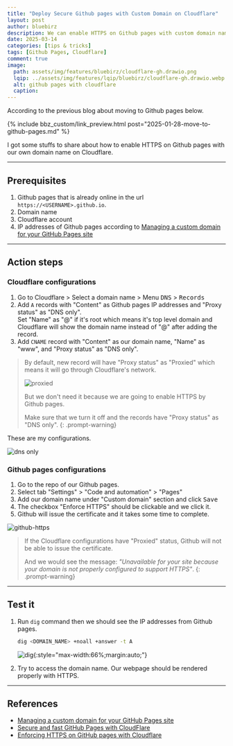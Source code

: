 ```yaml
---
title: "Deploy Secure Github pages with Custom Domain on Cloudflare"
layout: post
author: bluebirz
description: We can enable HTTPS on Github pages with custom domain name on Cloudflare.
date: 2025-03-14
categories: [tips & tricks]
tags: [Github Pages, Cloudflare]
comment: true
image:
  path: assets/img/features/bluebirz/cloudflare-gh.drawio.png
  lqip: ../assets/img/features/lqip/bluebirz/cloudflare-gh.drawio.webp
  alt: github pages with cloudflare
  caption: 
---
```


According to the previous blog about moving to Github pages below.

{% include bbz_custom/link_preview.html post="2025-01-28-move-to-github-pages.md" %}

I got some stuffs to share about how to enable HTTPS on Github pages with our own domain name on Cloudflare.

---

## Prerequisites

1. Github pages that is already online in the url `https://<USERNAME>.github.io`.
1. Domain name
1. Cloudflare account
1. IP addresses of Github pages according to [Managing a custom domain for your GitHub Pages site](https://docs.github.com/en/pages/configuring-a-custom-domain-for-your-github-pages-site/managing-a-custom-domain-for-your-github-pages-site)

---

## Action steps

### Cloudflare configurations

1. Go to Cloudflare > Select a domain name > Menu <kbd>DNS</kbd> > <kbd>Records</kbd>
1. Add `A` records with "Content" as Github pages IP addresses and "Proxy status" as "DNS only".  
  Set "Name" as "@" if it's root which means it's top level domain and Cloudflare will show the domain name instead of "@" after adding the record.
1. Add `CNAME` record with "Content" as our domain name, "Name" as "www", and "Proxy status" as "DNS only".

> By default, new record will have "Proxy status" as "Proxied" which means it will go through Cloudflare's network.
>
> ![proxied](https://bluebirzdotnet.s3.ap-southeast-1.amazonaws.com/github-page-custom-domain-cloudflare/cloudflare-default.png)
>
> But we don't need it because we are going to enable HTTPS by Github pages.
>
> Make sure that we turn it off and the records have "Proxy status" as "DNS only".
{: .prompt-warning}

These are my configurations.

![dns only](https://bluebirzdotnet.s3.ap-southeast-1.amazonaws.com/github-page-custom-domain-cloudflare/cloudflare-suppose.png)

### Github pages configurations

1. Go to the repo of our Github pages.
1. Select tab "Settings" > "Code and automation" > "Pages"
1. Add our domain name under "Custom domain" section and click <kbd>Save</kbd>
1. The checkbox "Enforce HTTPS" should be clickable and we click it.
1. Github will issue the certificate and it takes some time to complete.

![github-https](https://bluebirzdotnet.s3.ap-southeast-1.amazonaws.com/github-page-custom-domain-cloudflare/github-https.png)

> If the Cloudflare configurations have "Proxied" status, Github will not be able to issue the certificate.
>
> And we would see the message: *"Unavailable for your site because your domain is not properly configured to support HTTPS"*.
{: .prompt-warning}

---

## Test it

1. Run `dig` command then we should see the IP addresses from Github pages.

    ```sh
    dig <DOMAIN_NAME> +noall +answer -t A
    ```

    ![dig](https://bluebirzdotnet.s3.ap-southeast-1.amazonaws.com/github-page-custom-domain-cloudflare/dig.png){:style="max-width:66%;margin:auto;"}

1. Try to access the domain name. Our webpage should be rendered properly with HTTPS.

---

## References

- [Managing a custom domain for your GitHub Pages site](https://docs.github.com/en/pages/configuring-a-custom-domain-for-your-github-pages-site/managing-a-custom-domain-for-your-github-pages-site)
- [Secure and fast GitHub Pages with CloudFlare](https://blog.cloudflare.com/secure-and-fast-github-pages-with-cloudflare/)
- [Enforcing HTTPS on GitHub pages with Cloudflare](https://www.nickquinn.co.uk/posts/github-pages-with-cloudflare/)

